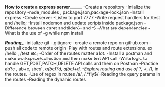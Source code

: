 
______How to create a express server____________
-Create a repository
-Intialize the repository
-node_modules , package.json,package-lock.json
-Install express
-Create server
-Listen to port 7777
-Write request handlers for /test and /hello;
-Install nodemon and update scripts inside package.json
-Difference between caret and tilder{~ and ^}
-What are dependencies
-What is the use of -g while npm install 


_______Routing________
-initialize git
-.gitignore 
-create a remote repo on github.com
-push all code to remote origin
-Play with routes and route extensions. ex /hello , /test etc;
-Order of the routes matter a lot.
-Install a postman and make workspace/collection and then make test API call
-Write logic to handle GET,POST,PATCH,DELETE API calls and them on Postman
-Practice ab?c , ab+c, ab*cd , a(bc)?d, a(bc)+d,
-Explore routing and use of ?, +, (),* in the routes.
-Use of regex in routes /a/, /.*fly$/
-Reading the query params in the routes 
-Reading the dynamic routes
